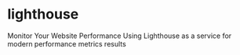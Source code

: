 # lighthouse
Monitor Your Website Performance Using Lighthouse as a service for modern performance metrics results
